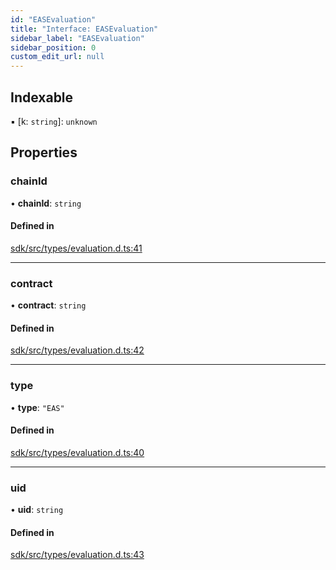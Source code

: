 ```yaml
---
id: "EASEvaluation"
title: "Interface: EASEvaluation"
sidebar_label: "EASEvaluation"
sidebar_position: 0
custom_edit_url: null
---
```


## Indexable

▪ [k: `string`]: `unknown`

## Properties

### chainId

• **chainId**: `string`

#### Defined in

[sdk/src/types/evaluation.d.ts:41](https://github.com/hypercerts-org/hypercerts/blob/9478e99/sdk/src/types/evaluation.d.ts#L41)

___

### contract

• **contract**: `string`

#### Defined in

[sdk/src/types/evaluation.d.ts:42](https://github.com/hypercerts-org/hypercerts/blob/9478e99/sdk/src/types/evaluation.d.ts#L42)

___

### type

• **type**: ``"EAS"``

#### Defined in

[sdk/src/types/evaluation.d.ts:40](https://github.com/hypercerts-org/hypercerts/blob/9478e99/sdk/src/types/evaluation.d.ts#L40)

___

### uid

• **uid**: `string`

#### Defined in

[sdk/src/types/evaluation.d.ts:43](https://github.com/hypercerts-org/hypercerts/blob/9478e99/sdk/src/types/evaluation.d.ts#L43)
